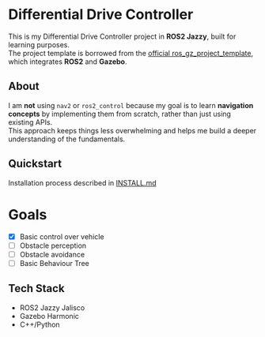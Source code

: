 # Differential Drive Controller

This is my Differential Drive Controller project in **ROS2 Jazzy**, built for learning purposes.  
The project template is borrowed from the [official ros_gz_project_template](https://github.com/gazebosim/ros_gz_project_template), which integrates **ROS2** and **Gazebo**.

## About

I am **not** using `nav2` or `ros2_control` because my goal is to learn **navigation concepts** by implementing them from scratch, rather than just using existing APIs.  
This approach keeps things less overwhelming and helps me build a deeper understanding of the fundamentals.

## Quickstart

Installation process described in [INSTALL.md]()

# Goals

- [x] Basic control over vehicle
- [ ] Obstacle perception
- [ ] Obstacle avoidance
- [ ] Basic Behaviour Tree

## Tech Stack 

- ROS2 Jazzy Jalisco
- Gazebo Harmonic
- C++/Python

